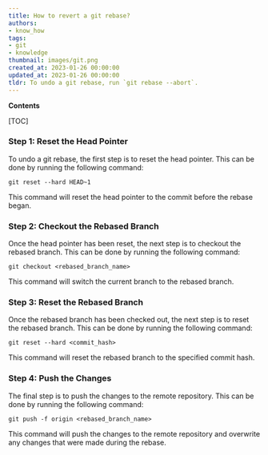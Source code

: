 ```yaml
---
title: How to revert a git rebase?
authors:
- know_how
tags:
- git
- knowledge
thumbnail: images/git.png
created_at: 2023-01-26 00:00:00
updated_at: 2023-01-26 00:00:00
tldr: To undo a git rebase, run `git rebase --abort`.
---
```


**Contents**

[TOC]

### Step 1: Reset the Head Pointer

To undo a git rebase, the first step is to reset the head pointer. This can be done by running the following command:

```shell
git reset --hard HEAD~1
```

This command will reset the head pointer to the commit before the rebase began.

### Step 2: Checkout the Rebased Branch

Once the head pointer has been reset, the next step is to checkout the rebased branch. This can be done by running the following command:

```shell
git checkout <rebased_branch_name>
```

This command will switch the current branch to the rebased branch.

### Step 3: Reset the Rebased Branch

Once the rebased branch has been checked out, the next step is to reset the rebased branch. This can be done by running the following command:

```shell
git reset --hard <commit_hash>
```

This command will reset the rebased branch to the specified commit hash.

### Step 4: Push the Changes

The final step is to push the changes to the remote repository. This can be done by running the following command:

```shell
git push -f origin <rebased_branch_name>
```

This command will push the changes to the remote repository and overwrite any changes that were made during the rebase.
